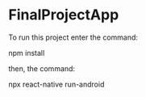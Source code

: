 # FinalProjectApp

To run this project enter the command:

npm install 

then, the command:

npx react-native run-android
